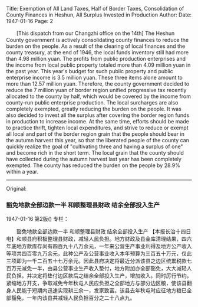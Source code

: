 Title: Exemption of All Land Taxes, Half of Border Taxes, Consolidation of County Finances in Heshun, All Surplus Invested in Production
Author:
Date: 1947-01-16
Page: 2

　　[This dispatch from our Changzhi office on the 14th] The Heshun County government is actively consolidating county finances to reduce the burden on the people. As a result of the clearing of local finances and the county treasury, at the end of 1946, the local funds inventory still had more than 4.98 million yuan. The profits from public production enterprises and the income from local public property totaled more than 4.09 million yuan in the past year. This year's budget for such public property and public enterprise income is 3.5 million yuan. These three items alone amount to more than 12.57 million yuan. Therefore, the county government decided to reduce the 7 million yuan of border region unified progressive tax recently allocated to the county by half, which would be covered by the income from county-run public enterprise production. The local surcharges are also completely exempted, greatly reducing the burden on the people. It was also decided to invest all the surplus after covering the border region funds in production to increase income. At the same time, efforts should be made to practice thrift, tighten local expenditures, and strive to reduce or exempt all local and part of the border region grain that the people should bear in the autumn harvest this year, so that the liberated people of the county can quickly realize the goal of "cultivating three and having a surplus of one" and become rich in the short term. The local grain that the county should have collected during the autumn harvest last year has been completely exempted. The county has reduced the burden on the people by 28.9% within a year.



<hr /> 

Original: 


### 豁免地款全部边款一半  和顺整理县财政  结余全部投入生产

1947-01-16
第2版()
专栏：

　　豁免地款全部边款一半
    和顺整理县财政
    结余全部投入生产
    【本报长治十四日电】和顺县府积极整理县财政，减轻人民负担。地方财政及县金库清理结果，四六年底地方款库存尚有四百九十八万余元，一年来公营生产事业利得及地方公产收入等项共四百零九万余元，此种公产及公营事业收入本年预算为三百五十万元，仅此三项即为一千二百五十七万余元。因此县府决定将最近分派该县之边区统累税款七百万元减免一半，由县公营事业生产收入垫付，地方附加亦全部豁免，大大减轻人民负担。并决定将垫付边区款后之结余全部投入生产，增加收入。同时厉行节约，紧缩地方开支，争取减免今年秋屯人民应负担之全部地方与部分边区粮，使该县翻身人民能于短期内迅速实现耕三余一，发家致富。该县去年秋屯时应征地方粮已全部豁免，一年内该县共减轻人民负担百分之二十八点九。

